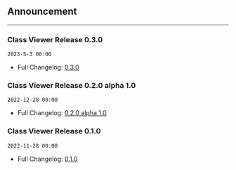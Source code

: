 ## Announcement

---

### Class Viewer Release 0.3.0

`2023-5-3 00:00`

- Full Changelog: [0.3.0](Changelog.md#030)


### Class Viewer Release 0.2.0 alpha 1.0

`2022-12-28 00:00`

- Full Changelog: [0.2.0 alpha 1.0](Changelog.md#020-alpha-10)


### Class Viewer Release 0.1.0

`2022-11-28 00:00`

- Full Changelog: [0.1.0](Changelog.md#010)

